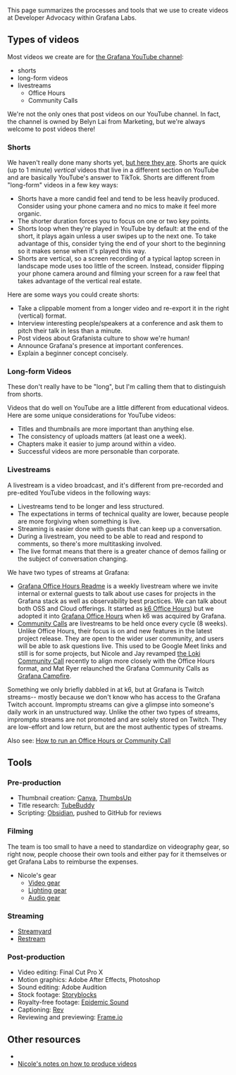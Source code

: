 
This page summarizes the processes and tools that we use to create videos at Developer Advocacy within Grafana Labs.

## Types of videos

Most videos we create are for [the Grafana YouTube channel](https://youtube.com/@grafana):
- shorts
- long-form videos
- livestreams
	- Office Hours
	- Community Calls

We're not the only ones that post videos on our YouTube channel. In fact, the channel is owned by Belyn Lai from Marketing, but we're always welcome to post videos there!

### Shorts

We haven't really done many shorts yet, [but here they are](https://www.youtube.com/@Grafana/shorts). Shorts are quick (up to 1 minute) *vertical* videos that live in a different section on YouTube and are basically YouTube's answer to TikTok. Shorts are different from "long-form" videos in a few key ways:
- Shorts have a more candid feel and tend to be less heavily produced. Consider using your phone camera and no mics to make it feel more organic.
- The shorter duration forces you to focus on one or two key points.
- Shorts loop when they're played in YouTube by default: at the end of the short, it plays again unless a user swipes up to the next one. To take advantage of this, consider tying the end of your short to the beginning so it makes sense when it's played this way.
- Shorts are vertical, so a screen recording of a typical laptop screen in landscape mode uses too little of the screen. Instead, consider flipping your phone camera around and filming your screen for a raw feel that takes advantage of the vertical real estate.

Here are some ways you could create shorts:
- Take a clippable moment from a longer video and re-export it in the right (vertical) format.
- Interview interesting people/speakers at a conference and ask them to pitch their talk in less than a minute.
- Post videos about Grafanista culture to show we're human!
- Announce Grafana's presence at important conferences.
- Explain a beginner concept concisely.


### Long-form Videos

These don't really have to be "long", but I'm calling them that to distinguish from shorts.

Videos that do well on YouTube are a little different from educational videos. Here are some unique considerations for YouTube videos:
- Titles and thumbnails are more important than anything else.
- The consistency of uploads matters (at least one a week).
- Chapters make it easier to jump around within a video.
- Successful videos are more personable than corporate.

### Livestreams

A livestream is a video broadcast, and it's different from pre-recorded and pre-edited YouTube videos in the following ways:
- Livestreams tend to be longer and less structured.
- The expectations in terms of technical quality are lower, because people are more forgiving when something is live.
- Streaming is easier done with guests that can keep up a conversation.
- During a livestream, you need to be able to read and respond to comments, so there's more multitasking involved.
- The live format means that there is a greater chance of demos failing or the subject of conversation changing.

We have two types of streams at Grafana:
- [Grafana Office Hours Readme](projects/Grafana%20Office%20Hours/Grafana%20Office%20Hours%20Readme.md) is a weekly livestream where we invite internal or external guests to talk about use cases for projects in the Grafana stack as well as observability best practices. We can talk about both OSS and Cloud offerings. It started as [k6 Office Hours](https://www.youtube.com/watch?v=KPyI8rM3LvE&list=PLJdv3RhAQXNE1TFXn2pp9h_Ul1q_kJrEZ)) but we adopted it into [Grafana Office Hours](https://www.youtube.com/playlist?list=PLDGkOdUX1Ujrrse-cdj20RRah9hyHdxBu) when k6 was acquired by Grafana.
- [Community Calls](projects/Loki%20Community%20Calls/Loki%20Community%20Calls.md) are livestreams to be held once every cycle (8 weeks). Unlike Office Hours, their focus is on and new features in the latest project release. They are open to the wider user community, and users will be able to ask questions live. This used to be Google Meet links and still is for some projects, but Nicole and Jay revamped [the Loki Community Call](https://gra.fan/lokicclist) recently to align more closely with the Office Hours format, and Mat Ryer relaunched the Grafana Community Calls as [Grafana Campfire](https://www.youtube.com/watch?v=2FgSP2MIjxo).

Something we only briefly dabbled in at k6, but at Grafana is Twitch streams-- mostly because we don't know who has access to the Grafana Twitch account.
Impromptu streams can give a glimpse into someone's daily work in an unstructured way. Unlike the other two types of streams, impromptu streams are not promoted and are solely stored on Twitch. They are low-effort and low return, but are the most authentic types of streams.

Also see: [How to run an Office Hours or Community Call](How%20to%20run%20an%20Office%20Hours%20or%20Community%20Call.md)

## Tools

### Pre-production

- Thumbnail creation: [Canva](https://canva.com), [ThumbsUp](https://thumbsup.tv)
- Title research: [TubeBuddy](https://www.tubebuddy.com/)
- Scripting: [Obsidian](https://obsidian.md), pushed to GitHub for reviews

### Filming

The team is too small to have a need to standardize on videography gear, so right now, people choose their own tools and either pay for it themselves or get Grafana Labs to reimburse the expenses.

- Nicole's gear
	- [Video gear](https://notes.nicolevanderhoeven.com/Video+gear)
	- [Lighting gear](https://notes.nicolevanderhoeven.com/Lighting+gear)
	- [Audio gear](https://notes.nicolevanderhoeven.com/Audio+gear)

### Streaming

- [Streamyard](https://streamyard.com/)
- [Restream](https://restream.io)

### Post-production

- Video editing: Final Cut Pro X
- Motion graphics: Adobe After Effects, Photoshop
- Sound editing: Adobe Audition
- Stock footage: [Storyblocks](https://storyblocks.com/)
- Royalty-free footage: [Epidemic Sound](https://epidemicsound.com)
- Captioning: [Rev](https://rev.com)
- Reviewing and previewing: [Frame.io](https://frame.io)

## Other resources

- 
- [Nicole's notes on how to produce videos](https://notes.nicolevanderhoeven.com/Producing+videos)

